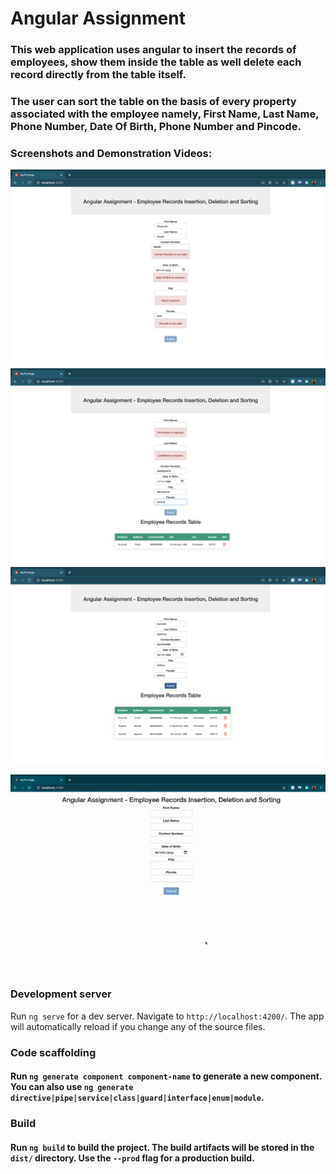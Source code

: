 # Angular Assignment

### This web application uses angular to insert the records of employees, show them inside the table as well delete each record directly from the table itself.

### The user can sort the table on the basis of every property associated with the employee namely, First Name, Last Name, Phone Number, Date Of Birth, Phone Number and Pincode.

### Screenshots and Demonstration Videos:

![plot](./src/assets/images/demo-1.png)
![plot](./src/assets/images/demo-2.png)
![plot](./src/assets/images/demo-3.png)

![plot](./src/assets/images/Demonstration.gif)


### Development server

Run `ng serve` for a dev server. Navigate to `http://localhost:4200/`. The app will automatically reload if you change any of the source files.

### Code scaffolding

#### Run `ng generate component component-name` to generate a new component. You can also use `ng generate directive|pipe|service|class|guard|interface|enum|module`.

### Build

#### Run `ng build` to build the project. The build artifacts will be stored in the `dist/` directory. Use the `--prod` flag for a production build.

